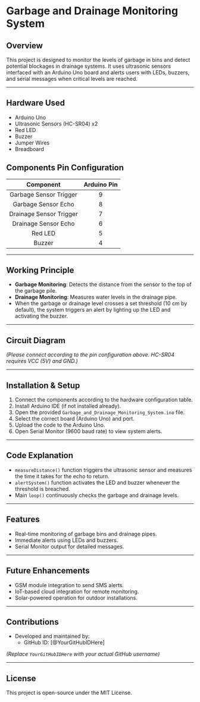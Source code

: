 # Garbage and Drainage Monitoring System

## Overview
This project is designed to monitor the levels of garbage in bins and detect potential blockages in drainage systems. It uses ultrasonic sensors interfaced with an Arduino Uno board and alerts users with LEDs, buzzers, and serial messages when critical levels are reached.

---

## Hardware Used
- Arduino Uno
- Ultrasonic Sensors (HC-SR04) x2
- Red LED
- Buzzer
- Jumper Wires
- Breadboard

## Components Pin Configuration
| Component | Arduino Pin |
| :-------: | :---------: |
| Garbage Sensor Trigger | 9 |
| Garbage Sensor Echo | 8 |
| Drainage Sensor Trigger | 7 |
| Drainage Sensor Echo | 6 |
| Red LED | 5 |
| Buzzer | 4 |

---

## Working Principle
- **Garbage Monitoring**: Detects the distance from the sensor to the top of the garbage pile.
- **Drainage Monitoring**: Measures water levels in the drainage pipe.
- When the garbage or drainage level crosses a set threshold (10 cm by default), the system triggers an alert by lighting up the LED and activating the buzzer.

---

## Circuit Diagram
*(Please connect according to the pin configuration above. HC-SR04 requires VCC (5V) and GND.)*

---

## Installation & Setup
1. Connect the components according to the hardware configuration table.
2. Install Arduino IDE (if not installed already).
3. Open the provided `Garbage_and_Drainage_Monitoring_System.ino` file.
4. Select the correct board (Arduino Uno) and port.
5. Upload the code to the Arduino Uno.
6. Open Serial Monitor (9600 baud rate) to view system alerts.

---

## Code Explanation
- `measureDistance()` function triggers the ultrasonic sensor and measures the time it takes for the echo to return.
- `alertSystem()` function activates the LED and buzzer whenever the threshold is breached.
- Main `loop()` continuously checks the garbage and drainage levels.

---

## Features
- Real-time monitoring of garbage bins and drainage pipes.
- Immediate alerts using LEDs and buzzers.
- Serial Monitor output for detailed messages.

---

## Future Enhancements
- GSM module integration to send SMS alerts.
- IoT-based cloud integration for remote monitoring.
- Solar-powered operation for outdoor installations.

---

## Contributions
- Developed and maintained by:
  - GitHub ID: [@YourGitHubIDHere]

*(Replace `YourGitHubIDHere` with your actual GitHub username)*

---

## License
This project is open-source under the MIT License.

